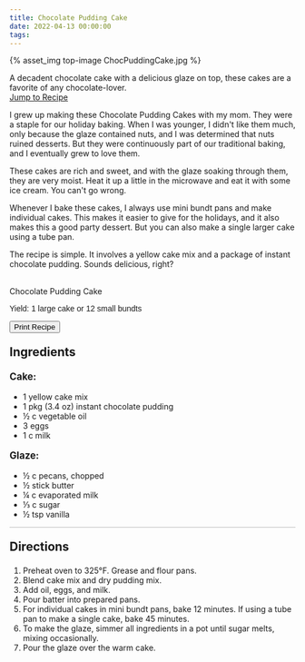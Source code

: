 ```yaml
---
title: Chocolate Pudding Cake
date: 2022-04-13 00:00:00
tags:
---
```


{% asset_img top-image ChocPuddingCake.jpg %}
<div class="post-body">
A decadent chocolate cake with a delicious glaze on top, these cakes are a favorite of any chocolate-lover.
<br>
<!--more-->

<a class="jump-to-recipe-btn" href="#recipejump"> 
    Jump to Recipe
</a>

I grew up making these Chocolate Pudding Cakes with my mom. They were a staple for our holiday baking. When I was younger, I didn't like them much, only because the glaze contained nuts, and I was determined that nuts ruined desserts. But they were continuously part of our traditional baking, and I eventually grew to love them. 

These cakes are rich and sweet, and with the glaze soaking through them, they are very moist. Heat it up a little in the microwave and eat it with some ice cream. You can't go wrong. 

Whenever I bake these cakes, I always use mini bundt pans and make individual cakes. This makes it easier to give for the holidays, and it also makes this a good party dessert. But you can also make a single larger cake using a tube pan. 

The recipe is simple. It involves a yellow cake mix and a package of instant chocolate pudding. Sounds delicious, right? 

<br>
</div>

<div id="recipejump"></div>
<div id="recipe">
    <div class="recipe-box">
        <div class="recipe-title-box">
            <div>
                <div class="recipe-title-box-title">
                    <div class="recipe-title-box-header">Chocolate Pudding Cake</div>
                </div>
                <p class="recipe-title-box-title" style="font-family: Arial;">Yield: 1 large cake or 12 small bundts </p>
            </div>
            <!-- {% asset_img recipe-title-box-img ChocPuddingCake.jpg %} -->
            <button class="print-recipe"
                    type="button"
                    onclick="printDIV('recipe')" >
                Print Recipe
            </button>
        </div>
        <p style="font-size:150%;"><b>Ingredients</b></p>
        <p style="font-size:120%;"><b>Cake:</b></p>
        <ul class="post-body">
                <li>1 yellow cake mix</li>
                <li>1 pkg (3.4 oz) instant chocolate pudding</li>
                <li>½ c vegetable oil</li>
                <li>3 eggs</li>
                <li>1 c milk</li>
        </ul>
        <p style="font-size:120%;"><b>Glaze:</b></p>
        <ul class="post-body">
                <li>½ c pecans, chopped</li>
                <li>½ stick butter</li>
                <li>¼ c evaporated milk</li>
                <li>⅓ c sugar</li>
                <li>½ tsp vanilla</li>
        </ul>
        <hr style="height:1px;background-color:rgb(189, 189, 189) ">
        <p style="font-size:150%;"><b>Directions</b></p>
        <ol class="post-body">
            <li>Preheat oven to 325°F. Grease and flour pans. 
            <li>Blend cake mix and dry pudding mix.</li>
            <li>Add oil, eggs, and milk.</li>
            <li>Pour batter into prepared pans.</li>
            <li>For individual cakes in mini bundt pans, bake 12 minutes. If using a tube pan to make a single cake, bake 45 minutes.</li>
            <li>To make the glaze, simmer all ingredients in a pot until sugar melts, mixing occasionally.</li>
            <li>Pour the glaze over the warm cake.</li>
        </ol> 
    </div>
</div>

<br>
